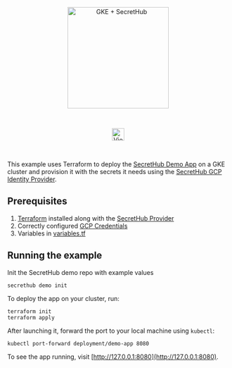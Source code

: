 <p align="center">
  <img src="https://secrethub.io/img/integrations/gke/github-banner.png?v1" alt="GKE + SecretHub" height="230">
</p>
<br/>

<p align="center">
  <a href="https://secrethub.io/docs/guides/gke/"><img alt="View Docs" src="https://secrethub.io/img/buttons/github/view-docs.png?v2" height="28" /></a>
</p>
<br/>

This example uses Terraform to deploy the [SecretHub Demo App](https://secrethub.io/docs/start/getting-started/#consume) on a GKE cluster and provision it with the secrets it needs using the [SecretHub GCP Identity Provider](https://secrethub.io/docs/reference/gcp/). 

## Prerequisites
1. [Terraform](https://www.terraform.io/downloads.html) installed along with the [SecretHub Provider](https://secrethub.io/docs/guides/terraform/#install)
1. Correctly configured [GCP Credentials](https://www.terraform.io/docs/providers/google/guides/provider_reference.html#full-reference)
1. Variables in [variables.tf](./variables.tf)

## Running the example

Init the SecretHub demo repo with example values
```
secrethub demo init
```

To deploy the app on your cluster, run:
```
terraform init
terraform apply
```

After launching it, forward the port to your local machine using `kubectl`:

```
kubectl port-forward deployment/demo-app 8080
```

To see the app running, visit [http://127.0.0.1:8080](http://127.0.0.1:8080).
